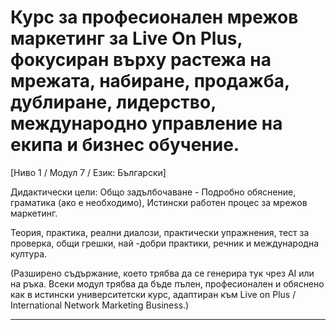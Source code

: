 # Курс за професионален мрежов маркетинг за Live On Plus, фокусиран върху растежа на мрежата, набиране, продажба, дублиране, лидерство, международно управление на екипа и бизнес обучение.


[Ниво 1 / Модул 7 / Език: Български]

Дидактически цели: Общо задълбочаване - Подробно обяснение, граматика (ако е необходимо), Истински работен процес за мрежов маркетинг.

Теория, практика, реални диалози, практически упражнения, тест за проверка, общи грешки, най -добри практики, речник и международна култура.


(Разширено съдържание, което трябва да се генерира тук чрез AI или на ръка. Всеки модул трябва да бъде пълен, професионален и обяснено как в истински университетски курс, адаптиран към Live on Plus / International Network Marketing Business.)

---